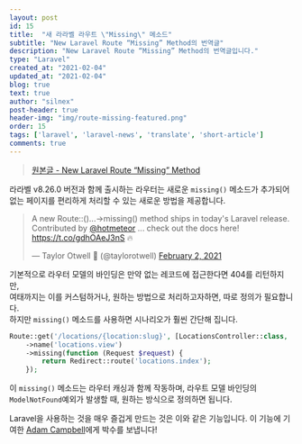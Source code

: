 ```yaml
---
layout: post
id: 15
title:  "새 라라벨 라우트 \"Missing\" 메소드"
subtitle: "New Laravel Route “Missing” Method의 번역글"
description: "New Laravel Route “Missing” Method의 번역글입니다."
type: "Laravel"
created_at: "2021-02-04"
updated_at: "2021-02-04"
blog: true
text: true
author: "silnex"
post-header: true
header-img: "img/route-missing-featured.png"
order: 15
tags: ['laravel', 'laravel-news', 'translate', 'short-article']
comments: true
---
```


> [원본글 - New Laravel Route “Missing” Method](https://laravel-news.com/route-missing-method)

라라벨 v8.26.0 버전과 함께 출시하는 라우터는 새로운 `missing()` 메소드가 추가되어 없는 페이지를 편리하게 처리할 수 있는 새로운 방법을 제공합니다.

<blockquote class="twitter-tweet"><p lang="en" dir="ltr">A new Route::()...-&gt;missing() method ships in today&#39;s Laravel release. Contributed by <a href="https://twitter.com/hotmeteor?ref_src=twsrc%5Etfw">@hotmeteor</a> ... check out the docs here! <a href="https://t.co/gdhOAeJ3nS">https://t.co/gdhOAeJ3nS</a> 🔥</p>&mdash; Taylor Otwell 💎 (@taylorotwell) <a href="https://twitter.com/taylorotwell/status/1356611668424466434?ref_src=twsrc%5Etfw">February 2, 2021</a></blockquote> <script async src="https://platform.twitter.com/widgets.js" charset="utf-8"></script>

기본적으로 라우터 모델의 바인딩은 만약 없는 레코드에 접근한다면 404를 리턴하지만,  
여태까지는 이를 커스텀하거나, 원하는 방법으로 처리하고자하면, 따로 정의가 필요합니다.  
하지만 `missing()` 메소드를 사용하면 시나리오가 훨씬 간단해 집니다.

```php
Route::get('/locations/{location:slug}', [LocationsController::class, 'show'])
    ->name('locations.view')
    ->missing(function (Request $request) {
        return Redirect::route('locations.index');
    });
```

이 `missing()` 메소드는 라우터 캐싱과 함께 작동하며, 라우트 모델 바인딩의 `ModelNotFound`예외가 발생할 때, 원하는 방식으로 정의하면 됩니다.

Laravel을 사용하는 것을 매우 즐겁게 만드는 것은 이와 같은 기능입니다. 이 기능에 기여한 [Adam Campbell](https://github.com/hotmeteor)에게 박수를 보냅니다!